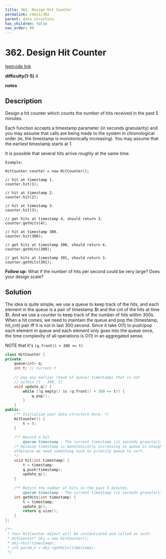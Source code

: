 ```yaml
---
title: 362. Design Hit Counter
permalink: /docs/362
parent: data_structure
has_children: false
nav_order: 99
---
```

# 362. Design Hit Counter
[leetcode link](https://leetcode.com/problems/design-hit-counter/)

**difficulty(1-5)** 
4

**notes**   


## Description
Design a hit counter which counts the number of hits received in the past 5 minutes.

Each function accepts a timestamp parameter (in seconds granularity) and you may assume that calls are being made to the system in chronological order (ie, the timestamp is monotonically increasing). You may assume that the earliest timestamp starts at 1.

It is possible that several hits arrive roughly at the same time.
```
Example:

HitCounter counter = new HitCounter();

// hit at timestamp 1.
counter.hit(1);

// hit at timestamp 2.
counter.hit(2);

// hit at timestamp 3.
counter.hit(3);

// get hits at timestamp 4, should return 3.
counter.getHits(4);

// hit at timestamp 300.
counter.hit(300);

// get hits at timestamp 300, should return 4.
counter.getHits(300);

// get hits at timestamp 301, should return 3.
counter.getHits(301); 
```

**Follow up:**
What if the number of hits per second could be very large? Does your design scale?

## Solution

The idea is quite simple, we use a queue to keep track of the hits, and each element in the queue is a pair of timestamp $t and the cnt of the hits at time $t. And we use a counter to keep track of the number of hits within 300s.
When a hit comes, we need to maintain the queue and pop the (timestamp, hit_cnt) pair iff it is not in last 300 second.
Since it take O(1) to push/pop each element in queue and each element only goes into the queue once, the time complexity of all operations is O(1) in an aggregated sense.

NOTE that it's `(q.front() + 300 <= t)`

```c++
class HitCounter {
private:
    queue<int> q;
    int t; // current t
    
    // pop any earlier (head of queue) timestamps that is not
    // within [t - 300, t]
    void update_q() {
        while (!q.empty() && (q.front() + 300 <= t)) {
            q.pop();
        }
    }
public:
    /** Initialize your data structure here. */
    HitCounter() {
        t = 0;
    }
    
    /** Record a hit.
        @param timestamp - The current timestamp (in seconds granularity). */
    /* because timestamp is monotonically increasing so queue is enough.
    otherwise we need something such as priority queue to sort.
    */
    void hit(int timestamp) {
        t = timestamp;
        q.push(timestamp);
        update_q();        
    }
    
    /** Return the number of hits in the past 5 minutes.
        @param timestamp - The current timestamp (in seconds granularity). */
    int getHits(int timestamp) {
        t = timestamp;
        update_q();
        return q.size();
    }
};

/**
 * Your HitCounter object will be instantiated and called as such:
 * HitCounter* obj = new HitCounter();
 * obj->hit(timestamp);
 * int param_2 = obj->getHits(timestamp);
 */
```

<!-- 
Default label
{: .label }

Blue label
{: .label .label-blue }

Stable
{: .label .label-green }

New release
{: .label .label-purple }

Coming soon
{: .label .label-yellow }

Deprecated
{: .label .label-red } -->
